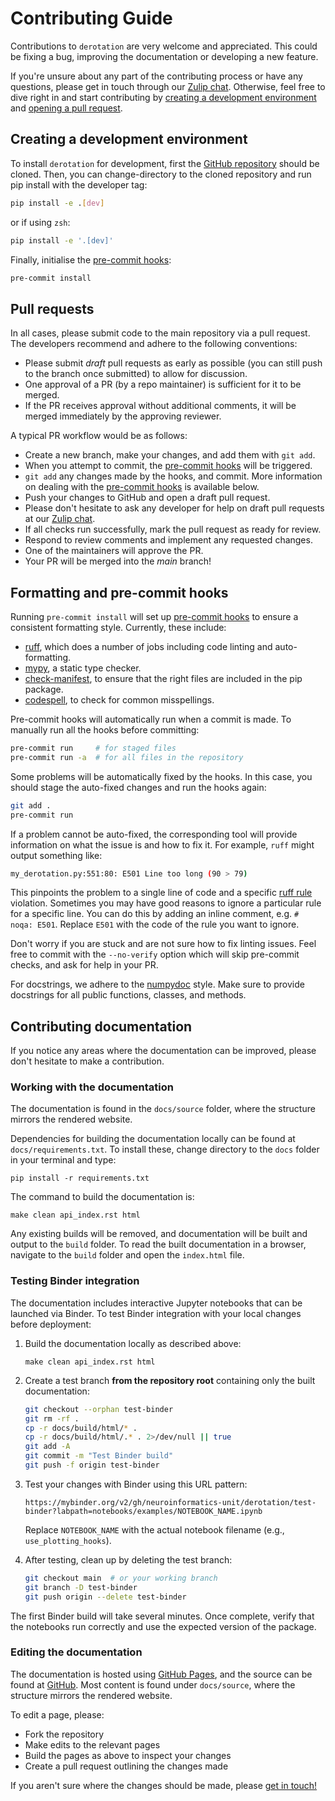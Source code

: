 # Contributing Guide

Contributions to ``derotation`` are very welcome and appreciated. This could be
fixing a bug, improving the documentation or developing a new feature.

If you're unsure about any part of the contributing process or have any questions, please
get in touch through our [Zulip chat](https://neuroinformatics.zulipchat.com/#narrow/channel/495735-Derotation).
Otherwise, feel free to dive right in and start contributing by
[creating a development environment](#creating-a-development-environment)
and [opening a pull request](#pull-requests).

## Creating a development environment

To install ``derotation`` for development, first the
[GitHub repository](https://github.com/neuroinformatics-unit/derotation)
should be cloned. Then, you can change-directory
to the cloned repository and run pip install with the developer tag:

```sh
pip install -e .[dev]
```

or if using `zsh`:

```sh
pip install -e '.[dev]'
```

Finally, initialise the [pre-commit hooks](#formatting-and-pre-commit-hooks):

```bash
pre-commit install
```


## Pull requests

In all cases, please submit code to the main repository via a pull request. The developers recommend and adhere
to the following conventions:

- Please submit *draft* pull requests as early as possible (you can still push to the branch once submitted) to
  allow for discussion.
- One approval of a PR (by a repo maintainer) is sufficient for it to be merged.
- If the PR receives approval without additional comments, it will be merged immediately by the approving reviewer.

A typical PR workflow would be as follows:
* Create a new branch, make your changes, and add them with `git add`.
* When you attempt to commit, the [pre-commit hooks](#formatting-and-pre-commit-hooks) will be triggered.
* `git add` any changes made by the hooks, and commit. More information on dealing with the [pre-commit hooks](#formatting-and-pre-commit-hooks) is available below.
* Push your changes to GitHub and open a draft pull request.
* Please don't hesitate to ask any developer for help on draft pull requests at our [Zulip chat](https://neuroinformatics.zulipchat.com/#narrow/channel/495735-Derotation).
* If all checks run successfully, mark the pull request as ready for review.
* Respond to review comments and implement any requested changes.
* One of the maintainers will approve the PR.
* Your PR will be merged into the *main* branch!

## Formatting and pre-commit hooks

Running `pre-commit install` will set up [pre-commit hooks](https://pre-commit.com/) to ensure a consistent formatting style. Currently, these include:
* [ruff](https://github.com/astral-sh/ruff), which does a number of jobs including code linting and auto-formatting.
* [mypy](https://mypy.readthedocs.io/en/stable/index.html), a static type checker.
* [check-manifest](https://github.com/mgedmin/check-manifest), to ensure that the right files are included in the pip package.
* [codespell](https://github.com/codespell-project/codespell), to check for common misspellings.


Pre-commit hooks will automatically run when a commit is made.
To manually run all the hooks before committing:

```sh
pre-commit run     # for staged files
pre-commit run -a  # for all files in the repository
```

Some problems will be automatically fixed by the hooks. In this case, you should
stage the auto-fixed changes and run the hooks again:

```sh
git add .
pre-commit run
```

If a problem cannot be auto-fixed, the corresponding tool will provide
information on what the issue is and how to fix it. For example, `ruff` might
output something like:

```sh
my_derotation.py:551:80: E501 Line too long (90 > 79)
```

This pinpoints the problem to a single line of code and a specific [ruff rule](https://docs.astral.sh/ruff/rules/) violation.
Sometimes you may have good reasons to ignore a particular rule for a specific line.
You can do this by adding an inline comment, e.g. `# noqa: E501`. Replace `E501` with the code of the rule you want to ignore.

Don't worry if you are stuck and are not sure how to fix linting
issues. Feel free to commit with the `--no-verify` option which will
skip pre-commit checks, and ask for help in your PR.

For docstrings, we adhere to the [numpydoc](https://numpydoc.readthedocs.io/en/latest/format.html) style.
Make sure to provide docstrings for all public functions, classes, and methods.

## Contributing documentation

If you notice any areas where the documentation can be improved,
please don't hesitate to make a contribution.

### Working with the documentation

The documentation is found in the `docs/source` folder, where the structure mirrors the rendered website.

Dependencies for building the documentation locally can be found at `docs/requirements.txt`.
To install these, change directory to the `docs` folder in your terminal and type:

```
pip install -r requirements.txt
```

The command to build the documentation is:

```
make clean api_index.rst html
```

Any existing builds will be removed, and documentation will be built and output
to the `build` folder. To read the built documentation in a browser, navigate to the `build`
folder and open the `index.html` file.

### Testing Binder integration

The documentation includes interactive Jupyter notebooks that can be launched via Binder.
To test Binder integration with your local changes before deployment:

1. Build the documentation locally as described above:
   ```
   make clean api_index.rst html
   ```

2. Create a test branch **from the repository root** containing only the built documentation:
   ```bash
   git checkout --orphan test-binder
   git rm -rf .
   cp -r docs/build/html/* .
   cp -r docs/build/html/.* . 2>/dev/null || true
   git add -A
   git commit -m "Test Binder build"
   git push -f origin test-binder
   ```

3. Test your changes with Binder using this URL pattern:
   ```
   https://mybinder.org/v2/gh/neuroinformatics-unit/derotation/test-binder?labpath=notebooks/examples/NOTEBOOK_NAME.ipynb
   ```
   Replace `NOTEBOOK_NAME` with the actual notebook filename (e.g., `use_plotting_hooks`).

4. After testing, clean up by deleting the test branch:
   ```bash
   git checkout main  # or your working branch
   git branch -D test-binder
   git push origin --delete test-binder
   ```

The first Binder build will take several minutes. Once complete, verify that the notebooks run correctly and use the expected version of the package.

### Editing the documentation

The documentation is hosted using [GitHub Pages](https://pages.github.com/), and the source can be found at
[GitHub](https://github.com/neuroinformatics-unit/derotation/tree/main/docs).
Most content is found under `docs/source`, where the structure mirrors the rendered website.

To edit a page, please:

- Fork the repository
- Make edits to the relevant pages
- Build the pages as above to inspect your changes
- Create a pull request outlining the changes made

If you aren't sure where the changes should be made, please
[get in touch!](https://neuroinformatics.zulipchat.com/#narrow/channel/495735-Derotation)
